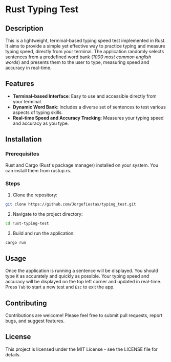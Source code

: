 # Rust Typing Test

## Description
This is a lightweight, terminal-based typing speed test implemented in Rust. It aims to provide a simple yet effective way to practice typing and measure typing speed, directly from your terminal.
The application randomly selects sentences from a predefined word bank (*1000 most common english words*) and presents them to the user to type, measuring speed and accuracy in real-time.

## Features
- **Terminal-based Interface**: Easy to use and accessible directly from your terminal.
- **Dynamic Word Bank**: Includes a diverse set of sentences to test various aspects of typing skills.
- **Real-time Speed and Accuracy Tracking**: Measures your typing speed and accuracy as you type.

## Installation

### Prerequisites
Rust and Cargo (Rust's package manager) installed on your system. You can install them from rustup.rs.

### Steps
1. Clone the repository:
```sh
git clone https://github.com/Jorgefiestas/typing_test.git
```

2. Navigate to the project directory:
```sh
cd rust-typing-test
```

3. Build and run the application:
```sh
cargo run
```

## Usage
Once the application is running a sentence will be displayed. 
You should type it as accurately and quickly as possible.
Your typing speed and accuracy will be displayed on the top left corner and updated in real-time. 
Press `Tab` to start a new test and `Esc` to exit the app.

## Contributing
Contributions are welcome! Please feel free to submit pull requests, report bugs, and suggest features.

## License
This project is licensed under the MIT License - see the LICENSE file for details.
